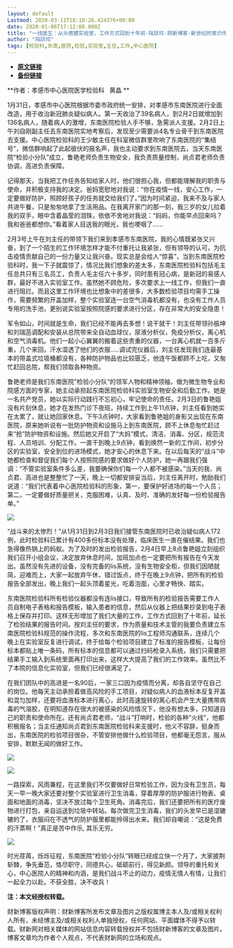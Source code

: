 ```yaml
---
layout: default
Lastmod: 2020-03-11T18:10:26.424376+00:00
date: 2020-01-06T17:12:00.000Z
title: "一线医生：从头搭建实验室，工作方式回到十年前-陆跃玲-财新博客-新世纪的常识传播者-财新网"
author: "陆跃玲"
tags: [检验科,东南,医院,检验,实验室,主任,工作,中心医院]
---
```


* [**原文链接**](http://luyueling.blog.caixin.com/archives/223054)
* [**备份链接**](https://archive.li/wip/RsK6T)


**作者：孝感市中心医院医学检验科   黄晶 **

1月31日，孝感市中心医院根据市委市政府统一安排，对孝感市东南医院进行全面改造，用于收治新冠肺炎疑似病人。第一天收治了39名病人，到2月2日就增加到136名病人，随着病人的激增，东南医院检验人手不够，急需派人支援。2月2日上午刘自刚副主任去东南医院实地考察后，发现至少需要派4名专业骨干到东南医院去支援。中心医院检验科的王少敏主任在科室微信群里吹响了东南医院的“集结号”，微信群响起了此起彼伏的报名声，我也主动要求到东南医院去，当天东南医院“检验小分队”成立，鲁艳老师负责生物安全，我负责质量控制，尚贞君老师负责协调，高进负责保障。

记得那天，当我把工作任务告知给家人时，他们很担心我，但都能理解我的职责与使命，并积极支持我的决定。爸妈宽慰地对我说：“你在疫情一线，安心工作，一定要做好防护，照顾好孩子的任务就交给我们了。”因为时间紧迫，我来不及与家人共进午餐，只是匆匆地拿了生活用品。在我离开家门的那一刻，我三岁的女儿拉着我的双手，眼中含着晶莹的泪珠，依依不舍地对我说：“妈妈，你能早点回来吗？我和爸爸都想你。”看着家人目送我的眼光，我也哽咽了……

2月3号上午在刘主任的带领下我们来到孝感市东南医院，我的心情既紧张又兴奋，到了一个陌生的工作环境怎样才能不付重托让我紧张，但有领导的认可，为抗击疫情贡献自己的一份力量又让我兴奋。现实总是会给人“惊喜”，当到东南医院检验科时，我一下子就震惊了，情况比我们想象的差太多，东南医院检验科包括毛主任总共只有三名员工，负责人毛主任六十多岁，同时患有冠心病，是新冠的易感人群，最好不进入实验室工作。虽然她不顾危险，多次要求上一线工作，但我们一直进行阻拦。而且这里工作环境也比想象中的差很多，大多数检验项目均需手工操作，需要频繁的开盖加样，整个实验室连一台空气消毒机都没有，也没有工作人员专用的洗手池，更别说实验室按照院感的要求进行分区，存在非常大的安全隐患！

军令如山，时间就是生命，我们已经不能再去多想！说干就干！刘主任带领孙振坤和刘瑞菡调配和安装从总院带来全自动血球仪，尿液分析仪，免疫分析仪，离心机和空气消毒机。他们一起小心翼翼的搬着这些贵重的仪器，一台离心机就一百多斤重，几个来回，汗水湿透了他们的衣服.....调试完仪器后，刘主任发现我们连最基本的带盖式垃圾桶都没有，各种防护物品也比较匮乏，他连午饭都顾不上吃，又匆忙赶回总院，帮我们领取各种物资。

鲁艳老师是我们东南医院”检验小分队“的领军人物和精神领袖，做为微生物专业和院感方面的专家，她主动承担起东南医院检验科实验室生物安全和后勤工作。她是一名共产党员，她以实际行动践行不忘初心，牢记使命的责任。2月3日的鲁艳姐没有片刻休息，她才在发热门诊下夜班，持续工作到上午11点钟，刘主任看到她实在太累了，就让她回家休息。下午3点钟时，大家看到鲁艳姐的身影又出现在东南医院，原来她听说有一批防护物资和设施马上到东南医院，顾不上休息匆忙赶过来“抢”防护物资和设施。然后她又开启了“大妈”模式，清洁、消毒、分区，规范流程、人员培训、分配工作。一直干到晚上9点钟，看到焕然一新的工作间，初步分区的实验室，安全到位的进场模式，她才安心的休息下来。在以后每天的“战斗”中她都检查和督促我们每个人按照院感的要求做好个人防护，她一再跟我们强调：“不管实验室条件多么差，我要确保你们每一个人都不被感染。”当天的我、尚贞君、高进也是整整忙了一天，晚上一切都安排妥当后，刘主任离开时，勉励我们说道：“我们代表着中心医院检验科的形象，第一，要保护好进场的每一个人员；第二，一定要做好质量把关，克服困难，认真、及时、准确的发好每一份检验报告单。”

![](/images/post/912d14801a6634ec5dd8db61e2fa7325.jpg)

“战斗来的太惨烈！”从1月31日到2月3日我们接管东南医院时已收治疑似病人172例，此时检验科已累计有400多份标本没有处理，临床医生一直在催结果。我们也急得像热锅上的蚂蚁。为了及时的发出检验报告，2月4日早上8点鲁艳姐立刻组织我们召开小组会议，决定放弃休息时间，加班加点也一定要把所有报告在今天发出。虽然没有先进的设备，没有完备的lis系统，没有生物安全柜，但我们因陋就简，迎难而上，大家一起放弃午休，错过饭点，终于在晚上9点钟，把所有的检验报告全部发出，晚上我们一起头顶着星光，吃着泡面，心里才畅快、踏实。

东南医院检验科所有检验仪器都没有连lis接口，导致所有的检验报告需要工作人员自制电子表格和报告模板，输入患者的信息，然后从仪器上把结果抄录到电子表格上保存并打印。这样无形增加了我们大量的工作，工作方式回到了十年前，延长了检验结果的报告时间。按刘主任的要求，作为质量和技术主管的我要负责建立东南医院检验科规范的操作流程，多次和东南医院的lis工程师沟通联系，连续几个晚上在实验室反复进行调试，终于给每个检验项目建立了标准的报告模板，让每份标本都贴上唯一条码，所有标本的信息都可以通过扫码枪录入系统，我们只需要把结果手工输入到系统里面再打印出来，这样大大提高了我们的工作效率。虽然比不了本院的信息化实验室，但我们已经很满足了。

在我们团队中的高进是一名90后，一家三口因为疫情而分离，却各自坚守在自己的岗位。他每天主动承担着做高风险的手工项目，对疑似病人的血液标本反复开盖和混匀加样，还要将血液标本进行离心，此时高速旋转的离心机会产生大量携带病毒的气溶胶，在明知道存在很大的被感染的风险情况下，他没有想太多，只知道自己的职责和使命所在。还有尚贞君老师，“战斗”打响时，检验的各种“火线”，他都积极报名；当主任通知尚贞君到东南医院检验科来支援时，他义不容辞，挺身而出，东南医院的检验项目很杂，不管安排他做什么检验项目，他都毫无怨言，服从安排，默默无闻的做好工作。

![](/images/post/32e78e4a05dc1d73085a08f4ce709746.jpg)

![](/images/post/64901f134bc748b542103ea2531b1351.jpg)

一路探索，风雨兼程，在这里我们不仅要做好日常检验工作，因为没有卫生员，每天一早一晚大家还要对整个实验室进行卫生消毒，穿着厚厚的防护服进行物表、桌面和地面的消毒，坚决不放过每个卫生死角。消毒完后，我们还要把所有的医疗废物进行打包，亲自运送到垃圾中转站。每次做完卫生消毒，我们的头发早已是湿辘辘的了，衣服闷在不透气的防护服里都能拎得出水来。我们却自嘲说：“这是免费的汗蒸啊！”真正是苦中作乐, 其乐无穷。

![](/images/post/450cbb4b91cbdc3844466882859ba53f.jpg)

时光荏苒，烁烁征程，东南医院“检验小分队”转眼已经成立快一个月了，大家披荆斩棘，争先垂范，恪尽职守，同德共心，砥砺前行，得见新颜。领导的重托和关心，中心医院人的精神和内涵，是我们战斗不止的动力，疫情无情人有情，让我们一起全力以赴。不获全胜，决不收兵！

**注：本文经授权转载。**

财新博客版权声明：财新博客所发布文章及图片之版权属博主本人及/或相关权利人所有，未经博主及/或相关权利人单独授权，任何网站、平面媒体不得予以转载。财新网对相关媒体的网站信息内容转载授权并不包括财新博客的文章及图片。博客文章均为作者个人观点，不代表财新网的立场和观点。

